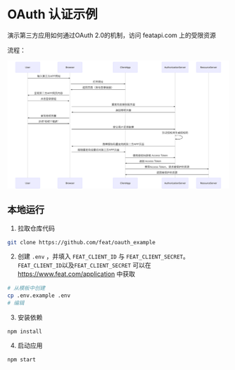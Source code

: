 # OAuth 认证示例

演示第三方应用如何通过OAuth 2.0的机制，访问 featapi.com 上的受限资源

流程：

![Authorization Code Flow](./authorization-code-flow.svg)

## 本地运行

1. 拉取仓库代码

```bash
git clone https://github.com/feat/oauth_example
```

2. 创建 `.env` ，并填入 `FEAT_CLIENT_ID` 与 `FEAT_CLIENT_SECRET`。 `FEAT_CLIENT_ID`以及`FEAT_CLIENT_SECRET` 可以在 https://www.feat.com/application 中获取

```bash
# 从模板中创建
cp .env.example .env
# 编辑
```

3. 安装依赖

```
npm install
```

4. 启动应用
   
```
npm start
```
